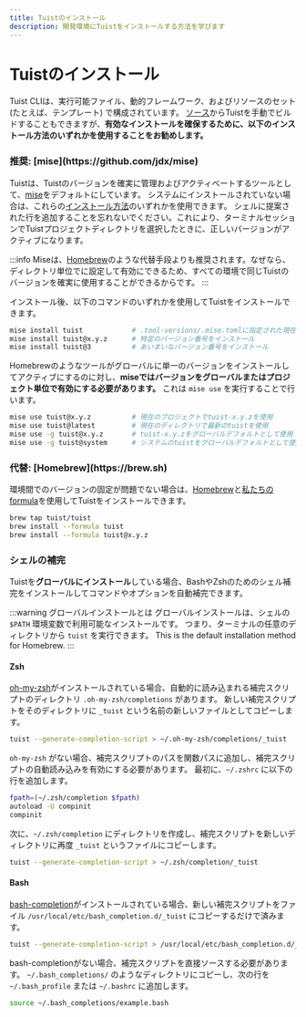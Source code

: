 ```yaml
---
title: Tuistのインストール
description: 開発環境にTuistをインストールする方法を学びます
---
```


<h1 id="install-tuist">Tuistのインストール</h1>

Tuist CLIは、実行可能ファイル、動的フレームワーク、およびリソースのセット (たとえば、テンプレート) で構成されています。 [ソース](https://github.com/tuist/tuist)からTuistを手動でビルドすることもできますが、**有効なインストールを確保するために、以下のインストール方法のいずれかを使用することをお勧めします。**

<h3 id="recommended-mise">推奨: [mise](https://github.com/jdx/mise)</h3>

Tuistは、Tuistのバージョンを確実に管理およびアクティベートするツールとして、[mise](https://github.com/jdx/mise)をデフォルトにしています。
システムにインストールされていない場合は、これらの[インストール方法](https://mise.jdx.dev/getting-started.html)のいずれかを使用できます。
シェルに提案された行を追加することを忘れないでください。これにより、ターミナルセッションでTuistプロジェクトディレクトリを選択したときに、正しいバージョンがアクティブになります。

:::info
Miseは、[Homebrew](https://brew.sh)のような代替手段よりも推奨されます。なぜなら、ディレクトリ単位でに設定して有効にできるため、すべての環境で同じTuistのバージョンを確実に使用することができるからです。
:::

インストール後、以下のコマンドのいずれかを使用してTuistをインストールできます。

```bash
mise install tuist            # .tool-versions/.mise.tomlに指定された現在のバージョンをインストール
mise install tuist@x.y.z      # 特定のバージョン番号をインストール
mise install tuist@3          # あいまいなバージョン番号をインストール
```

Homebrewのようなツールがグローバルに単一のバージョンをインストールしてアクティブにするのに対し、**miseではバージョンをグローバルまたはプロジェクト単位で有効にする必要があります。** これは `mise use` を実行することで行います。

```bash
mise use tuist@x.y.z          # 現在のプロジェクトでtuist-x.y.zを使用
mise use tuist@latest         # 現在のディレクトリで最新のtuistを使用
mise use -g tuist@x.y.z       # tuist-x.y.zをグローバルデフォルトとして使用
mise use -g tuist@system      # システムのtuistをグローバルデフォルトとして使用
```

<h3 id="alternative-homebrew">代替: [Homebrew](https://brew.sh)</h3>

環境間でのバージョンの固定が問題でない場合は、[Homebrew](https://brew.sh)と[私たちのformula](https://github.com/tuist/homebrew-tuist)を使用してTuistをインストールできます。

```bash
brew tap tuist/tuist
brew install --formula tuist
brew install --formula tuist@x.y.z
```

<h3 id="shell-completions">シェルの補完</h3>

Tuistを**グローバルにインストール**している場合、BashやZshのためのシェル補完をインストールしてコマンドやオプションを自動補完できます。

:::warning グローバルインストールとは
グローバルインストールは、シェルの `$PATH` 環境変数で利用可能なインストールです。 つまり、ターミナルの任意のディレクトリから `tuist` を実行できます。 This is the default installation method for Homebrew.
:::

<h4 id="zsh">Zsh</h4>

[oh-my-zsh](https://ohmyz.sh/)がインストールされている場合、自動的に読み込まれる補完スクリプトのディレクトリ `.oh-my-zsh/completions` があります。 新しい補完スクリプトをそのディレクトリに `_tuist` という名前の新しいファイルとしてコピーします。

```bash
tuist --generate-completion-script > ~/.oh-my-zsh/completions/_tuist
```

`oh-my-zsh` がない場合、補完スクリプトのパスを関数パスに追加し、補完スクリプトの自動読み込みを有効にする必要があります。 最初に、`~/.zshrc` に以下の行を追加します。

```bash
fpath=(~/.zsh/completion $fpath)
autoload -U compinit
compinit
```

次に、`~/.zsh/completion` にディレクトリを作成し、補完スクリプトを新しいディレクトリに再度 `_tuist` というファイルにコピーします。

```bash
tuist --generate-completion-script > ~/.zsh/completion/_tuist
```

<h4 id="bash">Bash</h4>

[bash-completion](https://github.com/scop/bash-completion)がインストールされている場合、新しい補完スクリプトをファイル `/usr/local/etc/bash_completion.d/_tuist` にコピーするだけで済みます。

```bash
tuist --generate-completion-script > /usr/local/etc/bash_completion.d/_tuist
```

bash-completionがない場合、補完スクリプトを直接ソースする必要があります。 `~/.bash_completions/` のようなディレクトリにコピーし、次の行を `~/.bash_profile` または `~/.bashrc` に追加します。

```bash
source ~/.bash_completions/example.bash
```
